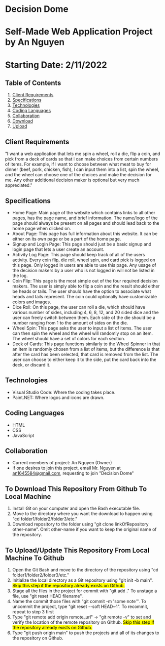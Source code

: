 # Decision Dome
# Self-Made Web Application Project by An Nguyen
# Starting Date: 2/11/2022

## Table of Contents
1. [Client Requirements](#client-requirements)
2. [Specifications](#specifications)
3. [Technologies](#technologies)
4. [Coding Languages](#coding-languages)
5. [Collaboration](#collaboration) 
6. [Download](#download)
7. [Upload](#upload)

<a name="client-requirements"></a>
## Client Requirements
"I want a web application that lets me spin a wheel, roll a die, flip a coin, and pick from a deck of cards so that I can make choices from certain numbers of items. For example, if I want to choose between what meat to buy for dinner (beef, pork, chicken, fish), I can input them into a list, spin the wheel, and the wheel can choose one of the choices and make the decision for me. Any other additional decision maker is optional but very much appreciated."

<a name="specifications"></a>
## Specifications
- Home Page: Main page of the website which contains links to all other pages, has the page name, and brief information. The name/logo of the page should always be present on all pages and should lead back to the home page when clicked on.
- About Page: This page has full information about this website. It can be either on its own page or be a part of the home page.
- Signup and Login Page: This page should just be a basic signup and login page that lets a user create an account. 
- Activity Log Page: This page should keep track of all of the users activity. Every coin flip, die roll, wheel spin, and card pick is logged on this page. Only logged in users are able to use this page. Any usage of the decision makers by a user who is not logged in will not be listed in the log.
- Coin Flip: This page is the most simple out of the four required decision makers. The user is simply able to flip a coin and the result should either be heads or tails. The user should have the option to associate what heads and tails represent. The coin could optionally have customizable colors and images.
- Dice Roll: On this page, the user can roll a die, which should have various number of sides, including 4, 6, 8, 12, and 20 sided dice and the user can freely switch between them. Each side of the die should be a number ranging from 1 to the amount of sides on the die.
- Wheel Spin: This page asks the user to input a list of items. The user can then spin the wheel and the wheel will randomly stop on an item. The wheel should have a set of colors for each section. 
- Deck of Cards: This page functions similarly to the Wheel Spinner in that an item is randomly chosen from a list of items, but the difference is that after the card has been selected, that card is removed from the list. The user can choose to either keep it to the side, put the card back into the deck, or discard it.

<a name="technologies"></a>
## Technologies
- Visual Studio Code: Where the coding takes place.
- Paint.NET: Where logos and icons are drawn.

<a name="coding-languages"></a>
## Coding Languages
- HTML
- CSS
- JavaScript

<a name="collaboration"></a>
## Collaboration
- Current members of project: An Nguyen (Owner)
- If one desires to join this project, email Mr. Nguyen at an1645584@gmail.com, requesting to join "Decision Dome"

<a name="download"></a>
## To Download This Repository From Github To Local Machine
1. Install Git on your computer and open the Bash executable file.
2. Move to the directory where you want the download to happen using "cd folder1/folder2/folder3/etc."
3. Download repository to the folder using "git clone linkOfRepository other-name". Omit other-name if you want to keep the original name of the repository.

<a name="upload"></a>
## To Upload/Update This Repository From Local Machine To Github
1. Open the Git Bash and move to the directory of the repository using "cd folder1/folder2/folder3/etc."
2. Initialize the local directory as a Git repository using "git init -b main". <mark>Skip this step if the repository already exists on Github.</mark>
3. Stage all the files in the project for commit with "git add ." To unstage a file, use "git reset HEAD filename".
4. Name the commit those files with "git commit -m 'some note'". To uncommit the project, type "git reset --soft HEAD~1". To recommit, repeat to step 3 first
5. Type "git remote add origin remote_url" -> "git remote -v" to set and verify the location of the remote repository on Github. <mark>Skip this step if the repository already exists on Github.</mark>
6. Type "git push origin main" to push the projects and all of its changes to the repository on Github.

